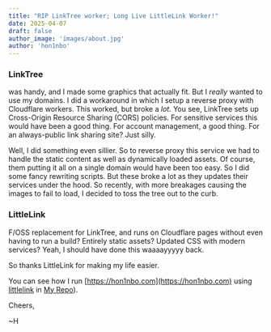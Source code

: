 ```yaml
---
title: "RIP LinkTree worker; Long Live LittleLink Worker!"
date: 2025-04-07
draft: false
author_image: 'images/about.jpg'
author: 'hon1nbo'
---
```


### LinkTree
was handy, and I made some graphics that actually fit. But I *really* wanted to use my domains. I did a workaround in which I setup a reverse proxy with Cloudflare workers. This worked, but broke a *lot.* You see, LinkTree sets up Cross-Origin Resource Sharing (CORS) policies. For sensitive services this would have been a good thing. For account management, a good thing. For an always-public link sharing site? Just silly.

Well, I did something even sillier. So to reverse proxy this service we had to handle the static content as well as dynamically loaded assets. Of course, them putting it all on a single domain would have been too easy. So I did some fancy rewriting scripts. But these broke a lot as they updates their services under the hood. So recently, with more breakages causing the images to fail to load, I decided to toss the tree out to the curb.

### LittleLink
F/OSS replacement for LinkTree, and runs on Cloudflare pages without even having to run a build? Entirely static assets? Updated CSS with modern services? Yeah, I should have done this waaaayyyyy back.

So thanks LittleLink for making my life easier.

You can see how I run [https://hon1nbo.com](https://hon1nbo.com) using [littlelink](https://github.com/sethcottle/LittleLink) in [My Repo](https://github.com/hon1nbo/littlelink)).

Cheers,

~H
